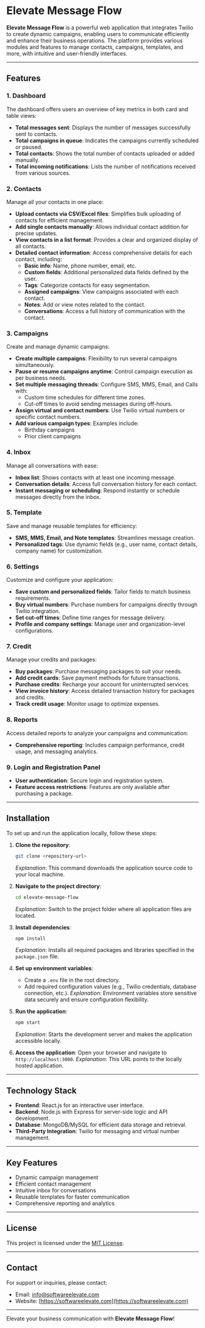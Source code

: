 # Elevate Message Flow

**Elevate Message Flow** is a powerful web application that integrates Twilio to create dynamic campaigns, enabling users to communicate efficiently and enhance their business operations. The platform provides various modules and features to manage contacts, campaigns, templates, and more, with intuitive and user-friendly interfaces.

---

## Features

### 1. Dashboard
The dashboard offers users an overview of key metrics in both card and table views:
- **Total messages sent**: Displays the number of messages successfully sent to contacts.
- **Total campaigns in queue**: Indicates the campaigns currently scheduled or paused.
- **Total contacts**: Shows the total number of contacts uploaded or added manually.
- **Total incoming notifications**: Lists the number of notifications received from various sources.

### 2. Contacts
Manage all your contacts in one place:
- **Upload contacts via CSV/Excel files**: Simplifies bulk uploading of contacts for efficient management.
- **Add single contacts manually**: Allows individual contact addition for precise updates.
- **View contacts in a list format**: Provides a clear and organized display of all contacts.
- **Detailed contact information**: Access comprehensive details for each contact, including:
  - **Basic info**: Name, phone number, email, etc.
  - **Custom fields**: Additional personalized data fields defined by the user.
  - **Tags**: Categorize contacts for easy segmentation.
  - **Assigned campaigns**: View campaigns associated with each contact.
  - **Notes**: Add or view notes related to the contact.
  - **Conversations**: Access a full history of communication with the contact.

### 3. Campaigns
Create and manage dynamic campaigns:
- **Create multiple campaigns**: Flexibility to run several campaigns simultaneously.
- **Pause or resume campaigns anytime**: Control campaign execution as per business needs.
- **Set multiple messaging threads**: Configure SMS, MMS, Email, and Calls with:
  - Custom time schedules for different time zones.
  - Cut-off times to avoid sending messages during off-hours.
- **Assign virtual and contact numbers**: Use Twilio virtual numbers or specific contact numbers.
- **Add various campaign types**: Examples include:
  - Birthday campaigns
  - Prior client campaigns

### 4. Inbox
Manage all conversations with ease:
- **Inbox list**: Shows contacts with at least one incoming message.
- **Conversation details**: Access full conversation history for each contact.
- **Instant messaging or scheduling**: Respond instantly or schedule messages directly from the inbox.

### 5. Template
Save and manage reusable templates for efficiency:
- **SMS, MMS, Email, and Note templates**: Streamlines message creation.
- **Personalized tags**: Use dynamic fields (e.g., user name, contact details, company name) for customization.

### 6. Settings
Customize and configure your application:
- **Save custom and personalized fields**: Tailor fields to match business requirements.
- **Buy virtual numbers**: Purchase numbers for campaigns directly through Twilio integration.
- **Set cut-off times**: Define time ranges for message delivery.
- **Profile and company settings**: Manage user and organization-level configurations.

### 7. Credit
Manage your credits and packages:
- **Buy packages**: Purchase messaging packages to suit your needs.
- **Add credit cards**: Save payment methods for future transactions.
- **Purchase credits**: Recharge your account for uninterrupted services.
- **View invoice history**: Access detailed transaction history for packages and credits.
- **Track credit usage**: Monitor usage to optimize expenses.

### 8. Reports
Access detailed reports to analyze your campaigns and communication:
- **Comprehensive reporting**: Includes campaign performance, credit usage, and messaging analytics.

### 9. Login and Registration Panel
- **User authentication**: Secure login and registration system.
- **Feature access restrictions**: Features are only available after purchasing a package.

---

## Installation

To set up and run the application locally, follow these steps:

1. **Clone the repository**:
   ```bash
   git clone <repository-url>
   ```
   *Explanation*: This command downloads the application source code to your local machine.

2. **Navigate to the project directory**:
   ```bash
   cd elevate-message-flow
   ```
   *Explanation*: Switch to the project folder where all application files are located.

3. **Install dependencies**:
   ```bash
   npm install
   ```
   *Explanation*: Installs all required packages and libraries specified in the `package.json` file.

4. **Set up environment variables**:
   - Create a `.env` file in the root directory.
   - Add required configuration values (e.g., Twilio credentials, database connection, etc.).
   *Explanation*: Environment variables store sensitive data securely and ensure configuration flexibility.

5. **Run the application**:
   ```bash
   npm start
   ```
   *Explanation*: Starts the development server and makes the application accessible locally.

6. **Access the application**:
   Open your browser and navigate to `http://localhost:3000`.
   *Explanation*: This URL points to the locally hosted application.

---

## Technology Stack
- **Frontend**: React.js for an interactive user interface.
- **Backend**: Node.js with Express for server-side logic and API development.
- **Database**: MongoDB/MySQL for efficient data storage and retrieval.
- **Third-Party Integration**: Twilio for messaging and virtual number management.

---

## Key Features
- Dynamic campaign management
- Efficient contact management
- Intuitive inbox for conversations
- Reusable templates for faster communication
- Comprehensive reporting and analytics

---

## License
This project is licensed under the [MIT License](LICENSE).

---

## Contact
For support or inquiries, please contact:
- Email: info@softwareelevate.com
- Website: [https://softwareelevate.com](https://softwareelevate.com)

---

Elevate your business communication with **Elevate Message Flow**!
